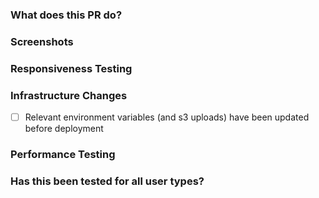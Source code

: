 ### What does this PR do?

### Screenshots

### Responsiveness Testing

### Infrastructure Changes
- [ ] Relevant environment variables (and s3 uploads) have been updated before deployment

### Performance Testing

### Has this been tested for all user types?
